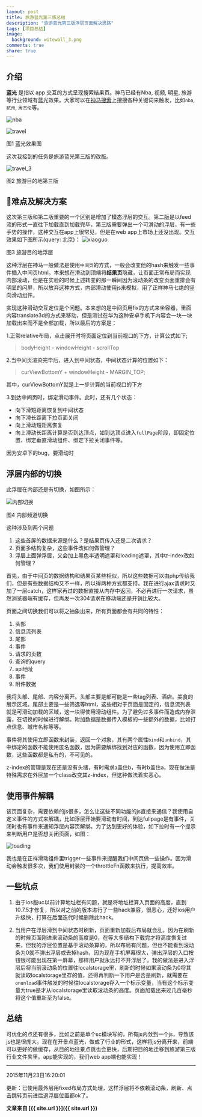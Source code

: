 ```yaml
---
layout: post
title: 旅游蓝光第三版总结
description: "旅游蓝光第三版浮层页面解决思路"
tags: [项目总结]
image:
  background: witewall_3.png
comments: true
share: true
---
```


## 介绍

**蓝光** 是指以 app 交互的方式呈现搜索结果页。神马已经有Nba, 视频, 明星, 旅游等行业领域有蓝光效果。大家可以在[神马搜索](http://m.sm.cn)上搜搜各种关键词来触发，比如`nba`, `杭州`, `周杰伦`等。


<!--more-->

![nba](http://img4.tbcdn.cn/L1/461/1/e48a21bab66663cd653ebd4cb2ff9cf547933b1e.jpeg)

![travel](http://img3.tbcdn.cn/L1/461/1/d4f62472671604231ab16ac14f1e56414cb8c26a.jpeg)

图1 蓝光效果图

这次我接到的任务是旅游蓝光第三版的改版。

![travel_3](http://img1.tbcdn.cn/L1/461/1/b408a0af066a8fa8059e9ab8d84961bfd92d00fc.png)

图2 旅游目的地第三版

## 难点及解决方案

这次第三版和第二版重要的一个区别是增加了模态浮层的交互。第二版是以feed流的形式一直往下加载直到加载完毕，第三版需要弹出一个可滑动的浮层，有一些手势的操作，这种交互在app上很常见，但是在web app上市场上还没出现。交互效果如下图所示(query: 北京)：
![xiaoguo](http://img4.tbcdn.cn/L1/461/1/d2cf4768c410ff31278eb4a34262fb1c5536b51f.gif)

图3 旅游目的地浮层

这种浮层在神马一般做法是使用`中间页`的方式，一般会改变他的hash来触发一些事件插入中间页html。本来想在滑动到顶端将**结果页**隐藏，让页面正常布局而实现内部滚动，但是在实验的时候上述转变的那一瞬间因为滚动条的改变页面重排会有明显的闪屏，所以放弃这种方式，内部滑动使用js来模拟，用了正祥神马七绝的竖向滑动组件。

实现这种滑动交互定位是个问题。本来想的是中间页用fix的方式来坐容器，里面内容translate3d的方式来移动，但是测试在华为这种安卓手机下内容会一块一块加载出来而不是全部加载，所以最后的方案是：

1.正常relative布局，点击展开时将页面定位到当前视口的下方，计算公式如下;


>bodyHeight - windowHeight - scrollTop


2.当中间页渲染完毕后，进入到中间状态，中间状态计算的位置如下：


>curViewBottomY + windowHeight - MARGIN_TOP;


其中，curViewBottomY就是上一步计算的当前视口的下方

3.到达中间页时，绑定滑动事件。此时，还有几个状态：

* 向下滑短距离恢复到中间状态
* 向下滑长距离下拉页面关闭
* 向上滑动短距离恢复
* 向上滑动长距离计算是否到达顶点，如到达顶点进入`fullPage`阶段，即固定位置、绑定垂直滑动组件、绑定下拉关闭事件等。

因为安卓下的bug，要滑动时

## 浮层内部的切换

此浮层在内部还是有切换，如图所示：

![内部切换](http://ww1.sinaimg.cn/large/8ae515a4gw1ey9zz4ux85j2070066mxc.jpg)

图4 内部频道切换

这种涉及到两个问题

1. 这些首屏的数据来源是什么？是结果页传入还是二次请求？
2. 页面多结构复杂，这些事件改如何做管理？
3. 浮层上面弹浮层，又会加上黑色半透明遮罩和loading遮罩，其中z-index改如何管理？

首先，由于中间页的数据结构和结果页某些相似，所以这些数据可以由php传给我们，但是有些数据结构又不一样，所以得两种方式都支持。我在进行ajax请求时又加了一层catch，这样家再过的数据直接从内存中返回，不必再进行一次请求，虽然浏览器端有缓存，但再发一次304请求在移动端还是开销比较大。

页面之间切换我们可以将之抽象出来，所有页面都会有共同的特性：

1. 头部
2. 信息流列表
3. 尾部
4. 事件
5. 请求的页数
6. 查询的query
7. api地址
8. 事件
9. 附件数据

我将头部、尾部、内容分离开。头部主要是部可能是一些tag列表、酒店。美食的展示区域。尾部主要是一些筛选等html，这些相对于页面是固定的，信息流列表就是可滑动加载的区域，这一块得使用滑动组件。为了避免过多事件而造成内存泄露，在切换的时候进行解绑。附加数据是数据传入模板的一些额外的数据，比如打点信息、城市名称等等。

事件将其使用立即函数来封装，返回一个对象，其有两个属性`bind`和`unbind`，其中绑定的函数不能使用匿名函数，因为需要解绑找到对应的函数，因为使用立即函数，这些函数都是私有的，不可见的。

z-index的管理是现在还是没有头绪，有时需求a盖住b，有时b盖住a，现在做法是特殊需求在外层加一个class改变其z-index，但这种做法着实恶心。

## 使用事件解耦

该页面复杂，需要依赖的js很多，怎么让这些不同功能的js直接来通信？我使用自定义事件的方式来解耦，比如浮层开始要滑动有时间，到达fullpage是有事件，关闭时也有事件来通知浮层内容页解绑。为了达到更好的体验，如下拉时有一个提示来判断用户是否想关闭页面，如图：

![loading](http://img1.tbcdn.cn/L1/461/1/c444c62c4f623ea21fa257f7658ca319e9404667.gif)

我也是在正祥滑动组件里trigger一些事件来提醒我们中间页做一些操作。因为滑动会触发很多次，我们使用封装的一个throttleFn函数来执行，提高效率。

## 一些坑点

1. 由于ios版uc以前计算地址栏有问题，就是将地址栏算入页面的高度，直到10.7.5才修复，所以对之前的版本进行了一些hack兼容，很恶心，还好ios用户升级快，打算在后面迭代时候删除此hack。

2. 当用户在浮层滑到中间状态时刷新，页面重新加载后布局就会乱，因为在刷新的时候页面刚进来滚动条的高度是0，在等大多结构下载完才将高度恢复过来，但我的浮层位置是基于滚动条算的，所以布局有问题，但也不能看到滚动条为0就不弹出浮层或去掉hash，因为现在手机屏幕很大，弹出浮层的入口按钮很可能出现在第一屏幕，那样用户就永远打不开浮层了。我的做法是进入浮层后将当前滚动条的位置往localstorage里，刷新的时候如果滚动条为0将其就读取localstorage里存的值，还得再判断一下用户是否是刷新，就需要在`onunload`事件触发的时候往localstorage存入一个标示变量，当有这个标示变量为true是才从localstorage里读取滚动条的高度。页面加载出来过几百毫秒将这个值重新至为false。

## 总结

可优化的点还有很多，比如之前是单个sc模块写的，所有js内敛到一个js，导致该js也是很庞大。现在在开景点蓝光，做成了行业的形式，这样将js分离开来，前端可以更好的做缓存，从目的地往景点跳也会更快，后期把目的地迁移到旅游第三版行业文件夹里。app能实现的，我们web app端也能实现！

-----

2015年11月23日16:20:01

更新：已使用最外层用fixed布局方式处理，这样浮层将不依赖滚动条，刷新、点击跳转页前进后退浮层位置都ok了。


**文章来自 [{{ site.url }}]({{ site.url }})**